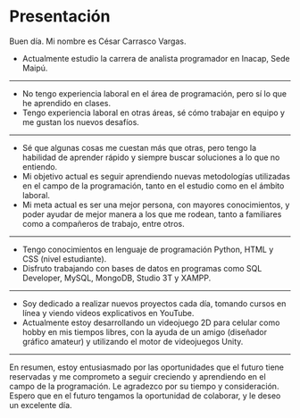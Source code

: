 # Presentación

Buen día. Mi nombre es César Carrasco Vargas.
- Actualmente estudio la carrera de analista programador en Inacap, Sede Maipú.

---

- No tengo experiencia laboral en el área de programación, pero sí lo que he aprendido en clases.
- Tengo experiencia laboral en otras áreas, sé cómo trabajar en equipo y me gustan los nuevos desafíos.

---

- Sé que algunas cosas me cuestan más que otras, pero tengo la habilidad de aprender rápido y siempre buscar soluciones a lo que no entiendo.
- Mi objetivo actual es seguir aprendiendo nuevas metodologías utilizadas en el campo de la programación, tanto en el estudio como en el ámbito laboral.
- Mi meta actual es ser una mejor persona, con mayores conocimientos, y poder ayudar de mejor manera a los que me rodean, tanto a familiares como a compañeros de trabajo, entre otros.

---

- Tengo conocimientos en lenguaje de programación Python, HTML y CSS (nivel estudiante).
- Disfruto trabajando con bases de datos en programas como SQL Developer, MySQL, MongoDB, Studio 3T y XAMPP.

---

- Soy dedicado a realizar nuevos proyectos cada día, tomando cursos en línea y viendo videos explicativos en YouTube.
- Actualmente estoy desarrollando un videojuego 2D para celular como hobby en mis tiempos libres, con la ayuda de un amigo (diseñador gráfico amateur) y utilizando el motor de videojuegos Unity.

---

En resumen, estoy entusiasmado por las oportunidades que el futuro tiene reservadas y me comprometo a seguir creciendo y aprendiendo en el campo de la programación. Le agradezco por su tiempo y consideración. Espero que en el futuro tengamos la oportunidad de colaborar, y le deseo un excelente día.
